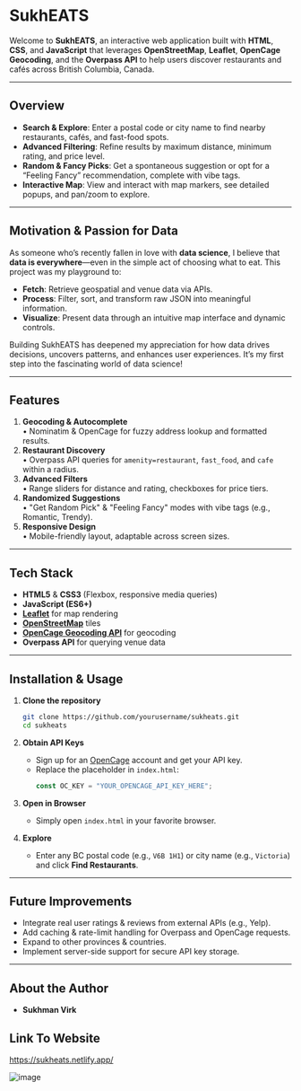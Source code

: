 # SukhEATS

Welcome to **SukhEATS**, an interactive web application built with **HTML**, **CSS**, and **JavaScript** that leverages **OpenStreetMap**, **Leaflet**, **OpenCage Geocoding**, and the **Overpass API** to help users discover restaurants and cafés across British Columbia, Canada.

---

## Overview

- **Search & Explore**: Enter a postal code or city name to find nearby restaurants, cafés, and fast-food spots.
- **Advanced Filtering**: Refine results by maximum distance, minimum rating, and price level.
- **Random & Fancy Picks**: Get a spontaneous suggestion or opt for a “Feeling Fancy” recommendation, complete with vibe tags.
- **Interactive Map**: View and interact with map markers, see detailed popups, and pan/zoom to explore.

---

## Motivation & Passion for Data

As someone who’s recently fallen in love with **data science**, I believe that **data is everywhere**—even in the simple act of choosing what to eat. This project was my playground to:

- **Fetch**: Retrieve geospatial and venue data via APIs.
- **Process**: Filter, sort, and transform raw JSON into meaningful information.
- **Visualize**: Present data through an intuitive map interface and dynamic controls.

Building SukhEATS has deepened my appreciation for how data drives decisions, uncovers patterns, and enhances user experiences. It’s my first step into the fascinating world of data science!

---

## Features

1. **Geocoding & Autocomplete**  
   • Nominatim & OpenCage for fuzzy address lookup and formatted results.
2. **Restaurant Discovery**  
   • Overpass API queries for `amenity=restaurant`, `fast_food`, and `cafe` within a radius.
3. **Advanced Filters**  
   • Range sliders for distance and rating, checkboxes for price tiers.
4. **Randomized Suggestions**  
   • "Get Random Pick" & "Feeling Fancy" modes with vibe tags (e.g., Romantic, Trendy).
5. **Responsive Design**  
   • Mobile-friendly layout, adaptable across screen sizes.

---

## Tech Stack

- **HTML5** & **CSS3** (Flexbox, responsive media queries)
- **JavaScript (ES6+)**
- **[Leaflet](https://leafletjs.com/)** for map rendering
- **[OpenStreetMap](https://www.openstreetmap.org/)** tiles
- **[OpenCage Geocoding API](https://opencagedata.com/)** for geocoding
- **Overpass API** for querying venue data

---

## Installation & Usage

1. **Clone the repository**  
   ```bash
   git clone https://github.com/yourusername/sukheats.git
   cd sukheats
   ```

2. **Obtain API Keys**  
   - Sign up for an [OpenCage](https://opencagedata.com/) account and get your API key.  
   - Replace the placeholder in `index.html`:
     ```js
     const OC_KEY = "YOUR_OPENCAGE_API_KEY_HERE";
     ```

3. **Open in Browser**  
   - Simply open `index.html` in your favorite browser.

4. **Explore**  
   - Enter any BC postal code (e.g., `V6B 1H1`) or city name (e.g., `Victoria`) and click **Find Restaurants**.

---

## Future Improvements

- Integrate real user ratings & reviews from external APIs (e.g., Yelp).
- Add caching & rate-limit handling for Overpass and OpenCage requests.
- Expand to other provinces & countries.
- Implement server-side support for secure API key storage.

---

## About the Author

- **Sukhman Virk**

## Link To Website
https://sukheats.netlify.app/


![image](https://github.com/user-attachments/assets/f0cd2a85-2696-41cc-934b-fc923ffd8755)


